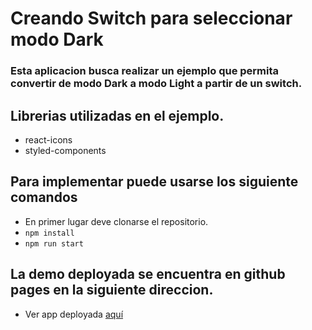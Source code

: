 # Creando Switch para seleccionar modo Dark

### Esta aplicacion busca realizar un ejemplo que permita convertir de modo Dark a modo Light a partir de un switch.

## Librerias utilizadas en el ejemplo.
+ react-icons
+ styled-components

## Para implementar puede usarse los siguiente comandos
+ En primer lugar deve clonarse el repositorio.
+ `npm install`
+ `npm run start`

## La demo deployada se encuentra en github pages en la siguiente direccion.
+ Ver app deployada [aquí]("https://goicoecheagabriel.github.io/dark-mode-example/")